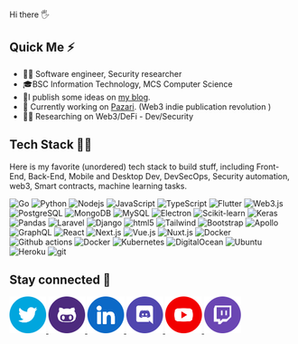 Hi there :raised_hand_with_fingers_splayed:  

## Quick Me :zap:

- :man_office_worker: Software engineer, Security researcher
- :mortar_board:BSC Information Technology, MCS Computer Science
- 📝I publish some ideas on [my blog](https://0xsha.io).
- 🔭 Currently working on [Pazari](https://github.com/Pazari-io). (Web3 indie publication revolution )
- :man_scientist: Researching on Web3/DeFi - Dev/Security

## Tech Stack :man_technologist:

Here is my favorite (unordered) tech stack to build stuff, including Front-End, Back-End, Mobile and Desktop Dev, DevSecOps, Security automation, web3, Smart contracts, machine learning tasks.

<p><img alt="Go" src="https://img.shields.io/badge/-Go-79D4FD?style=flat&logo=go&logoColor=white"/>
 <img alt="Python" src="https://img.shields.io/badge/-Python-3776AB?style=flat&logo=python&logoColor=white"/>
  <img alt="Nodejs" src="https://img.shields.io/badge/-Nodejs-43853d?style=flat&logo=Node.js&logoColor=white" />
 <img alt="JavaScript" src="https://img.shields.io/badge/-Javascript-F7DF1E?style=flat&logo=Javascript&logoColor=white" />
 <img alt="TypeScript" src="https://img.shields.io/badge/-TypeScript-007ACC?style=flat&logo=typescript&logoColor=white" />
<img alt="Flutter" src="https://img.shields.io/badge/-Flutter-02569B?style=flat&logo=flutter&logoColor=white"/>
 <img alt="Web3.js" src="https://img.shields.io/badge/-Web3.Js-3996AB?style=flat&logo=web3.js&logoColor=white"/>
 <img alt="PostgreSQL" src="https://img.shields.io/badge/-PostgreSQL-4169E1?style=flat&logo=PostgreSQL&logoColor=whitehttps://img.shields.io/badge/-Nuxt-00DC82?style=flat&logo=nuxt.js&logoColor=white""/>
  <img alt="MongoDB" src="https://img.shields.io/badge/-MongoDB-13aa52?style=flat&logo=mongodb&logoColor=white" />
  <img alt="MySQL" src="https://img.shields.io/badge/-MySQL-4479A1?style=flat&logo=mysql&logoColor=white" />
<img alt="Electron" src="https://img.shields.io/badge/-Electron-47848F?style=flat&logo=electron&logoColor=white"/>
 <img alt="Scikit-learn" src="https://img.shields.io/badge/-Scikit--Learn-F7931E?style=flat&logo=scikit-learn&logoColor=white"/>
 <img alt="Keras" src="https://img.shields.io/badge/-Keras-D00000?style=flat&logo=keras&logoColor=white"/>
 <img alt="Pandas" src="https://img.shields.io/badge/-Pandas-150458?style=flat&logo=pandas&logoColor=white"/>
 <img alt="Laravel" src="https://img.shields.io/badge/-Laravel-FF2D20?style=flat&logo=laravel&logoColor=white"  >
 <img alt="Django" src="https://img.shields.io/badge/-Django-092E20?style=flat&logo=django&logoColor=white"  >
  <img alt="html5" src="https://img.shields.io/badge/-HTML5-E34F26?style=flat&logo=html5&logoColor=white" />
<img alt="Tailwind" src="https://img.shields.io/badge/-Tailwind-06B6D4?style=flat&logo=tailwindcss&logoColor=white">
<img alt="Bootstrap" src="https://img.shields.io/badge/-Bootstrap-7952B3?style=flat&logo=bootstrap&logoColor=white">
<img alt="Apollo" src="https://img.shields.io/badge/-Apollo%20GraphQL-311C87?style=flat&logo=apollo-graphql&logoColor=white" />
     <img alt="GraphQL" src="https://img.shields.io/badge/-GraphQL-E10098?style=flat&logo=graphql&logoColor=white" />
<img alt="React" src="https://img.shields.io/badge/-React-61DAFB?style=flat&logo=react&logoColor=white" />
 <img alt="Next.js" src="https://img.shields.io/badge/-Next.js-000000?style=flat&logo=next.js&logoColor=white"/>
 <img alt="Vue.js" src="https://img.shields.io/badge/-Vue-4FC08D?style=flat&logo=vue.js&logoColor=white" />
 <img alt="Nuxt.js" src="https://img.shields.io/badge/-Nuxt-00DC82?style=flat&logo=nuxt.js&logoColor=white" />
  <img alt="Docker" src="https://img.shields.io/badge/-Docker-46a2f1?style=flat&logo=docker&logoColor=white" />
  <img alt="Github actions" src="https://img.shields.io/badge/-Github_Actions-2088FF?style=flat&logo=github-actions&logoColor=white" />
  <img alt="Docker" src="https://img.shields.io/badge/-Docker-46a2f1?style=flat&logo=docker&logoColor=white" />
  <img alt="Kubernetes" src="https://img.shields.io/badge/-Kubernetes-326CE5?style=flat&logo=Kubernetes&logoColor=white" />
<img alt="DigitalOcean" src="https://img.shields.io/badge/-DigitalOcean-0080FF?style=flat&logo=digitalocean&logoColor=white">
  <img alt="Ubuntu" src="https://img.shields.io/badge/-Ubuntu-E95420?style=flat&logo=ubuntu&logoColor=white"/>
 <img alt="Heroku" src="https://img.shields.io/badge/-Heroku-430098?style=flat&logo=heroku&logoColor=white" />
  <img alt="git" src="https://img.shields.io/badge/-Git-F05032?style=flat&logo=git&logoColor=white" />
</p>

## Stay connected :handshake:

<div>
<a href="https://twitter.com/0xsha">
<img src="./social-icons/twitter.png" height=65 weight=65>
</a>
<a href="https://github.com/0xsha">
<img src="./social-icons/github.png" height=65 weight=65>
</a>
<a href="https://www.linkedin.com/in/shah-r-a18994192/">
<img src="./social-icons/linkedin.png" height=65 weight=65>
</a>
<a href="https://discordapp.com/users/0xSha">
<img src="./social-icons/discord.png" height=65 weight=65>
</a>

<a href="https://www.youtube.com/channel/UCw0IZu3qeE04tctsVhJo3jg">
<img src="./social-icons/youtube.png" height=65 weight=65>
</a>

<a href="https://www.twitch.com/0xsha">
<img src="./social-icons/twitch.png" height=65 weight=65>
</a>


</div>

 <!--
## Stats :bar_chart:                                    
                                   
<div>
<img  src="https://github-readme-stats.vercel.app/api?username=0xsha&&show_icons=true&theme=radical"/>
  </a>
<div>  -->
